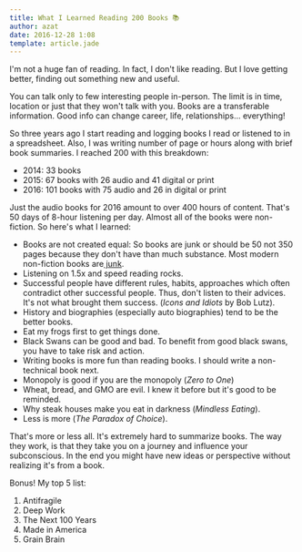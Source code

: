 ```yaml
---
title: What I Learned Reading 200 Books 📚
author: azat
date: 2016-12-28 1:08
template: article.jade
---
```


I'm not a huge fan of reading. In fact, I don't like reading. But I love getting better, finding out something new and useful.

You can talk only to few interesting people in-person. The limit is in time, location or just that they won't talk with you. Books are a transferable information. Good info can change career, life, relationships... everything!

So three years ago I start reading and logging books I read or listened to in a spreadsheet. Also, I was writing number of page or hours along with brief book summaries. I reached 200 with this breakdown:

* 2014: 33 books
* 2015: 67 books with 26 audio and 41 digital or print
* 2016: 101 books with 75 audio and 26 in digital or print

Just the audio books for 2016 amount to over 400 hours of content. That's 50 days of 8-hour listening per day. Almost all of the books were non-fiction. So here's what I learned:

* Books are not created equal: So books are junk or should be 50 not 350 pages because they don't have than much substance. Most modern non-fiction books are[ junk](http://azat.co/blog/ego-is-the-friend).
* Listening on 1.5x and speed reading rocks.
* Successful people have different rules, habits, approaches which often contradict other successful people. Thus, don't listen to their advices. It's not what brought them success. (*Icons and Idiots* by Bob Lutz).
* History and biographies (especially auto biographies) tend to be the better books.
* Eat my frogs first to get things done.
* Black Swans can be good and bad. To benefit from good black swans, you have to take risk and action.
* Writing books is more fun than reading books. I should write a non-technical book next.
* Monopoly is good if you are the monopoly (*Zero to One*)
* Wheat, bread, and GMO are evil. I knew it before but it's good to be reminded.
* Why steak houses make you eat in darkness (*Mindless Eating*).
* Less is more (*The Paradox of Choice*).

That's more or less all. It's extremely hard to summarize books. The way they work, is that they take you on a journey and influence your subconscious. In the end you might have new ideas or perspective without realizing it's from a book.

Bonus! My top 5 list:

1. Antifragile
1. Deep Work
1. The Next 100 Years
1. Made in America
1. Grain Brain